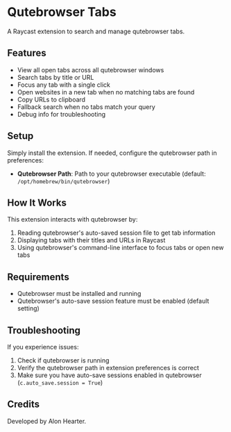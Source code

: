 # Qutebrowser Tabs

A Raycast extension to search and manage qutebrowser tabs.

## Features

- View all open tabs across all qutebrowser windows
- Search tabs by title or URL
- Focus any tab with a single click
- Open websites in a new tab when no matching tabs are found
- Copy URLs to clipboard
- Fallback search when no tabs match your query
- Debug info for troubleshooting

## Setup

Simply install the extension. If needed, configure the qutebrowser path in preferences:
   - **Qutebrowser Path**: Path to your qutebrowser executable (default: `/opt/homebrew/bin/qutebrowser`)

## How It Works

This extension interacts with qutebrowser by:
1. Reading qutebrowser's auto-saved session file to get tab information
2. Displaying tabs with their titles and URLs in Raycast
3. Using qutebrowser's command-line interface to focus tabs or open new tabs

## Requirements

- Qutebrowser must be installed and running
- Qutebrowser's auto-save session feature must be enabled (default setting)

## Troubleshooting

If you experience issues:
1. Check if qutebrowser is running
2. Verify the qutebrowser path in extension preferences is correct
3. Make sure you have auto-save sessions enabled in qutebrowser (`c.auto_save.session = True`)

## Credits

Developed by Alon Hearter.